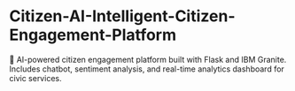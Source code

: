 # Citizen-AI-Intelligent-Citizen-Engagement-Platform
💬 AI-powered citizen engagement platform built with Flask and IBM Granite. Includes chatbot, sentiment analysis, and real-time analytics dashboard for civic services.
